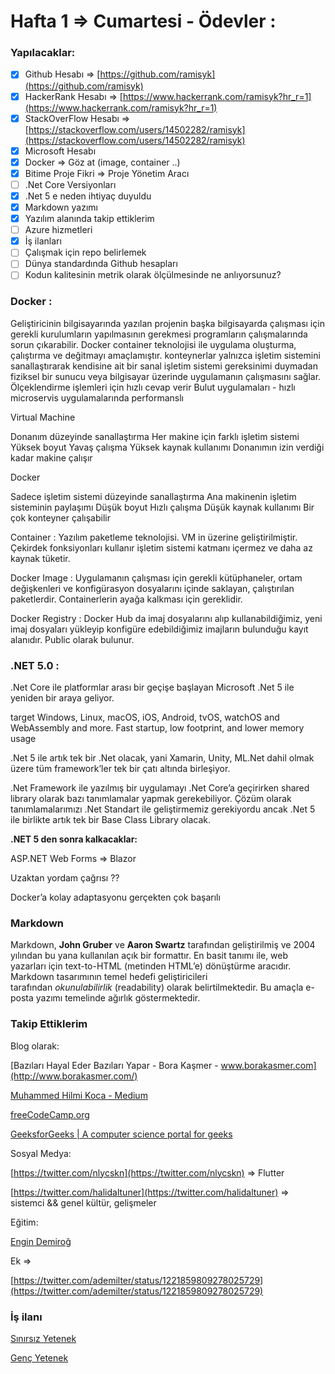 # Hafta 1 ⇒ Cumartesi - Ödevler :

### Yapılacaklar:

- [x]  Github Hesabı  ⇒  [https://github.com/ramisyk](https://github.com/ramisyk)
- [x]  HackerRank Hesabı   ⇒   [https://www.hackerrank.com/ramisyk?hr_r=1](https://www.hackerrank.com/ramisyk?hr_r=1)
- [x]  StackOverFlow Hesabı   ⇒   [https://stackoverflow.com/users/14502282/ramisyk](https://stackoverflow.com/users/14502282/ramisyk)
- [x]  Microsoft Hesabı
- [x]  Docker ⇒ Göz at (image, container ..)
- [x]  Bitime Proje Fikri   ⇒  Proje Yönetim Aracı
- [ ]  .Net Core Versiyonları
- [x]  .Net 5 e neden ihtiyaç duyuldu
- [x]  Markdown yazımı
- [x]  Yazılım alanında takip ettiklerim
- [ ]  Azure hizmetleri
- [x]  İş ilanları
- [ ]  Çalışmak için repo belirlemek
- [ ]  Dünya standardında Github hesapları
- [ ]  Kodun kalitesinin metrik olarak ölçülmesinde ne anlıyorsunuz?

### Docker :

Geliştiricinin bilgisayarında yazılan projenin başka bilgisayarda çalışması için gerekli kurulumların yapılmasının gerekmesi programların çalışmalarında sorun çıkarabilir. 
Docker container teknolojisi ile uygulama oluşturma, çalıştırma ve değitmayı amaçlamıştır.
konteynerlar yalnızca işletim sistemini sanallaştırarak kendisine ait bir sanal işletim sistemi gereksinimi duymadan fiziksel bir sunucu veya bilgisayar üzerinde uygulamanın çalışmasını sağlar.
Ölçeklendirme işlemleri için hızlı cevap verir
Bulut uygulamaları - hızlı microservis uygulamalarında performanslı 

Virtual Machine

Donanım düzeyinde sanallaştırma
Her makine için farklı işletim sistemi
Yüksek boyut
Yavaş çalışma
Yüksek kaynak kullanımı
Donanımın izin verdiği kadar makine çalışır

Docker

Sadece işletim sistemi düzeyinde sanallaştırma
Ana makinenin işletim sisteminin paylaşımı
Düşük boyut
Hızlı çalışma
Düşük kaynak kullanımı
Bir çok konteyner çalışabilir

Container : Yazılım paketleme teknolojisi. VM in üzerine geliştirilmiştir. Çekirdek fonksiyonları kullanır işletim sistemi katmanı içermez ve daha az kaynak tüketir. 

Docker Image : Uygulamanın çalışması için gerekli kütüphaneler, ortam değişkenleri ve konfigürasyon dosyalarını içinde saklayan, çalıştırılan paketlerdir. Containerlerin ayağa kalkması için gereklidir. 

Docker Registry : Docker Hub da imaj dosyalarını alıp kullanabildiğimiz, yeni imaj dosyaları yükleyip konfigüre edebildiğimiz imajların bulunduğu kayıt alanıdır. Public olarak bulunur. 

### **.NET 5.0 :**

.Net Core ile platformlar arası bir geçişe başlayan Microsoft .Net 5 ile yeniden bir araya geliyor.

target Windows, Linux, macOS, iOS, Android, tvOS, watchOS and WebAssembly and more.
Fast startup, low footprint, and lower memory usage

.Net 5 ile artık tek bir .Net olacak, yani Xamarin, Unity, ML.Net dahil olmak üzere tüm framework’ler tek bir çatı altında birleşiyor.

.Net Framework ile yazılmış bir uygulamayı .Net Core’a geçirirken shared library olarak bazı tanımlamalar yapmak gerekebiliyor. Çözüm olarak tanımlamalarımızı .Net Standart ile geliştirmemiz gerekiyordu ancak .Net 5 ile birlikte artık tek bir Base Class Library olacak.

**.NET 5 den sonra kalkacaklar:** 

ASP.NET Web Forms ⇒ Blazor

Uzaktan yordam çağrısı ??

Docker’a kolay adaptasyonu gerçekten çok başarılı

### **Markdown**

Markdown, **John Gruber** ve **Aaron Swartz** tarafından geliştirilmiş ve 2004 yılından bu yana kullanılan açık bir formattır. En basit tanımı ile, web yazarları için text-to-HTML (metinden HTML’e) dönüştürme aracıdır. Markdown tasarımının temel hedefi geliştiricileri tarafından *okunulabilirlik* (readability) olarak belirtilmektedir. Bu amaçla e-posta yazımı temelinde ağırlık göstermektedir.

### Takip Ettiklerim

Blog olarak: 

[Bazıları Hayal Eder Bazıları Yapar - Bora Kaşmer - www.borakasmer.com](http://www.borakasmer.com/)

[Muhammed Hilmi Koca - Medium](https://medium.com/@mhkoca)

[freeCodeCamp.org](https://www.freecodecamp.org/news/)

[GeeksforGeeks | A computer science portal for geeks](https://www.geeksforgeeks.org/)

Sosyal Medya:

[https://twitter.com/nlycskn](https://twitter.com/nlycskn)  ⇒ Flutter

[https://twitter.com/halidaltuner](https://twitter.com/halidaltuner) ⇒ sistemci && genel kültür, gelişmeler

Eğitim:

[Engin Demiroğ](https://www.youtube.com/channel/UCRjiquPh4mjPNoOV9eCilXQ)

Ek ⇒ 

[https://twitter.com/ademilter/status/1221859809278025729](https://twitter.com/ademilter/status/1221859809278025729)

### İş ilanı

[Sınırsız Yetenek](https://kariyerim.turkcell.com.tr/sinirsiz-yetenek/)

[Genç Yetenek](https://kariyerim.turkcell.com.tr/genc-yetenek)